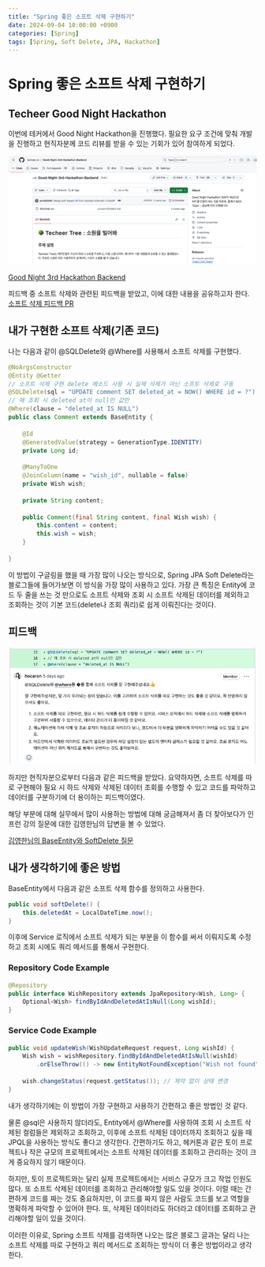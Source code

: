 ```yaml
---
title: "Spring 좋은 소프트 삭제 구현하기"
date: 2024-09-04 10:00:00 +0900
categories: [Spring]
tags: [Spring, Soft Delete, JPA, Hackathon]
---
```


# Spring 좋은 소프트 삭제 구현하기

## Techeer Good Night Hackathon

이번에 테커에서 Good Night Hackathon을 진행했다.
필요한 요구 조건에 맞춰 개발을 진행하고 현직자분께 코드 리뷰를 받을 수 있는 기회가 있어 참여하게 되었다.

![해커톤 개요](/assets/img/posts/2024-09-04-spring-soft-delete/hackathon.png)

[Good Night 3rd Hackathon Backend](https://github.com/techeer-sv/Good-Night-3rd-Hackathon-Backend)

피드백 중 소프트 삭제와 관련된 피드백을 받았고, 이에 대한 내용을 공유하고자 한다.
[소프트 삭제 피드백 PR](https://github.com/techeer-sv/Good-Night-3rd-Hackathon-Backend/pull/10)

## 내가 구현한 소프트 삭제(기존 코드)

나는 다음과 같이 @SQLDelete와 @Where를 사용해서 소프트 삭제를 구현했다.

```java
@NoArgsConstructor
@Entity @Getter
// 소프트 삭제 구현 delete 메소드 사용 시 실제 삭제가 아닌 소프트 삭제로 구동
@SQLDelete(sql = "UPDATE comment SET deleted_at = NOW() WHERE id = ?")
// 매 조회 시 deleted at이 null인 값만
@Where(clause = "deleted_at IS NULL")
public class Comment extends BaseEntity {

    @Id
    @GeneratedValue(strategy = GenerationType.IDENTITY)
    private Long id;

    @ManyToOne
    @JoinColumn(name = "wish_id", nullable = false)
    private Wish wish;

    private String content;

    public Comment(final String content, final Wish wish) {
        this.content = content;
        this.wish = wish;
    }

}
```

이 방법이 구글링을 했을 때 가장 많이 나오는 방식으로, Spring JPA Soft Delete라는 블로그들에 들어가보면 이 방식을 가장 많이 사용하고 있다. 가장 큰 특징은 Entity에 코드 두 줄을 쓰는 것 만으로도 소프트 삭제와 조회 시 소프트 삭제된 데이터를 제외하고 조회하는 것이 기본 코드(delete나 조회 쿼리)로 쉽게 이뤄진다는 것이다.

## 피드백

![피드백 내용](/assets/img/posts/2024-09-04-spring-soft-delete/feedback.png)

하지만 현직자분으로부터 다음과 같은 피드백을 받았다. 요약하자면, 소프트 삭제를 따로 구현해야 필요 시 하드 삭제와 삭제된 데이터 조회를 수행할 수 있고 코드를 파악하고 데이터를 구분하기에 더 용이하는 피드백이였다.

해당 부분에 대해 실무에서 많이 사용하는 방법에 대해 궁금해져서 좀 더 찾아보다가 인프런 강의 질문에 대한 김영한님의 답변을 볼 수 있었다.

[김영한님의 BaseEntity와 SoftDelete 질문](https://www.inflearn.com/community/questions/304378/baseentity%EC%99%80-softdelete-%EC%A7%88%EB%AC%B8)

## 내가 생각하기에 좋은 방법

BaseEntity에서 다음과 같은 소프트 삭제 함수를 정의하고 사용한다.

```java
public void softDelete() {
    this.deletedAt = LocalDateTime.now();
}
```

이후에 Service 로직에서 소프트 삭제가 되는 부분을 이 함수를 써서 이뤄지도록 수정하고 조회 시에도 쿼리 메서드를 통해서 구현한다.

### Repository Code Example

```java
@Repository
public interface WishRepository extends JpaRepository<Wish, Long> {
    Optional<Wish> findByIdAndDeletedAtIsNull(Long wishId);
}
```

### Service Code Example

```java
public void updateWish(WishUpdateRequest request, Long wishId) {
    Wish wish = wishRepository.findByIdAndDeletedAtIsNull(wishId)
        .orElseThrow(() -> new EntityNotFoundException("Wish not found"));

    wish.changeStatus(request.getStatus()); // 제약 없이 상태 변경
}
```

내가 생각하기에는 이 방법이 가장 구현하고 사용하기 간편하고 좋은 방법인 것 같다.

물론 @sql은 사용하지 않더라도, Entity에서 @Where를 사용하여 조회 시 소프트 삭제된 컬럼들은 제외하고 조회하고, 이후에 소프트 삭제된 데이터까지 조회하고 싶을 때 JPQL을 사용하는 방식도 좋다고 생각한다. 간편하기도 하고, 헤커톤과 같은 토이 프로젝트나 작은 규모의 프로젝트에서는 소프트 삭제된 데이터를 조회하고 관리하는 것이 크게 중요하지 않기 때문이다.

하지만, 토이 프로젝트와는 달리 실제 프로젝트에서는 서비스 규모가 크고 작업 인원도 많다. 또 소프트 삭제된 데이터를 조회하고 관리해야할 일도 있을 것이다. 이럴 때는 간편하게 코드를 짜는 것도 중요하지만, 이 코드를 짜지 않은 사람도 코드를 보고 역할을 명확하게 파악할 수 있어야 한다. 또, 삭제된 데이터라도 하더라고 데이터를 조회하고 관리해야할 일이 있을 것이다.

이러한 이유로, Spring 소프트 삭제를 검색하면 나오는 많은 블로그 글과는 달리 나는 소프트 삭제를 따로 구현하고 쿼리 메서드로 조회하는 방식이 더 좋은 방법이라고 생각한다.
